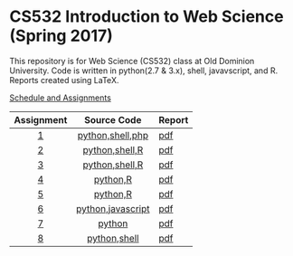 # CS532 Introduction to Web Science (Spring 2017)

This repository is for Web Science (CS532) class at Old Dominion University. Code is written in python(2.7 & 3.x), shell, javavscript, and R. Reports created using LaTeX.

[Schedule and Assignments](https://github.com/phonedude/cs532-s17/blob/master/index.md)

|Assignment|Source Code|Report|
|:--------:|:---:|:------|
|[1](./assignments/A1/)| [python,shell,php](./assignments/A1/src)|[pdf](./assignments/A1/docs/assignment1.pdf)| 
|[2](./assignments/A2/)| [python,shell,R](./assignments/A2/src)|[pdf](./assignments/A2/docs/assignment2.pdf)| 
|[3](./assignments/A3/)| [python,shell,R](./assignments/A3/src)|[pdf](./assignments/A3/docs/assignment3.pdf)| 
|[4](./assignments/A4/)| [python,R](./assignments/A4/src)|[pdf](./assignments/A4/docs/assignment4.pdf)| 
|[5](./assignments/A5/)| [python,R](./assignments/A5/src)|[pdf](./assignments/A5/docs/assignment5.pdf)| 
|[6](./assignments/A6/)| [python,javascript](./assignments/A6/src)|[pdf](./assignments/A6/docs/assignment6.pdf)| 
|[7](./assignments/A7/)| [python](./assignments/A7/src)|[pdf](./assignments/A7/docs/assignment7.pdf)| 
|[8](./assignments/A8/)| [python,shell](./assignments/A8/src)|[pdf](./assignments/A8/docs/assignment8.pdf)| 
